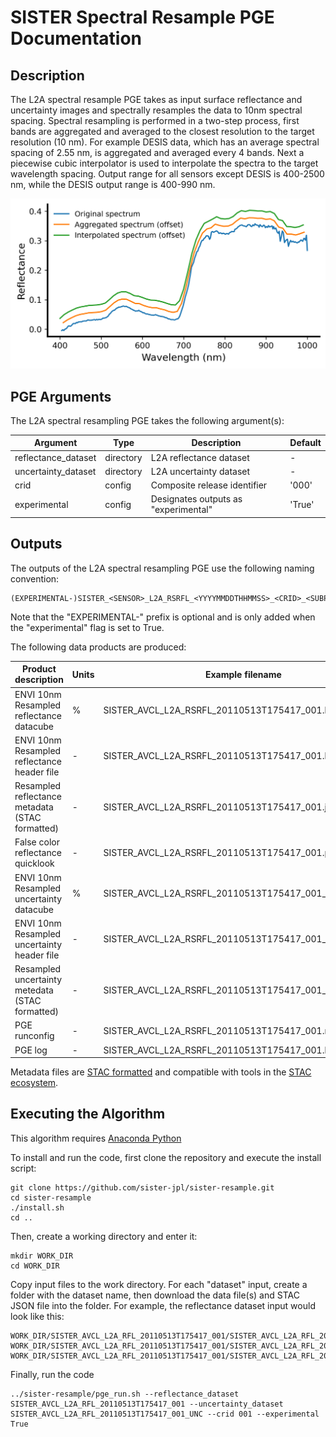 # SISTER Spectral Resample PGE Documentation

## Description

The L2A spectral resample PGE takes as input surface reflectance and uncertainty images and spectrally resamples the data
to 10nm spectral spacing. Spectral resampling is performed in a two-step process, first bands are aggregated and averaged 
to the closest resolution to the target resolution (10 nm). For example DESIS data, which has an average spectral spacing 
of 2.55 nm, is aggregated and averaged every 4 bands. Next a piecewise cubic interpolator is used to interpolate the spectra 
to the target wavelength spacing. Output range for all sensors except DESIS is 400-2500 nm, while the DESIS output range 
is 400-990 nm.

![DESIS spectral resampling example](./figures/spectral_resample_example.png)

## PGE Arguments

The L2A spectral resampling PGE takes the following argument(s):


| Argument            | Type      | Description                          | Default |
|---------------------|-----------|--------------------------------------|---------|
| reflectance_dataset | directory | L2A reflectance dataset              | -       |
| uncertainty_dataset | directory | L2A uncertainty dataset              | -       |
| crid                | config    | Composite release identifier         | '000'   |
| experimental        | config    | Designates outputs as "experimental" | 'True'  |

## Outputs

The outputs of the L2A spectral resampling PGE use the following naming convention:

    (EXPERIMENTAL-)SISTER_<SENSOR>_L2A_RSRFL_<YYYYMMDDTHHMMSS>_<CRID>_<SUBPRODUCT>
    
Note that the "EXPERIMENTAL-" prefix is optional and is only added when the "experimental" flag is set to True.

The following data products are produced:

| Product description                             | Units | Example filename                                       |
|-------------------------------------------------|-------|--------------------------------------------------------|
| ENVI 10nm Resampled reflectance datacube        | %     | SISTER\_AVCL\_L2A\_RSRFL\_20110513T175417\_001.bin     |
| ENVI 10nm Resampled reflectance header file     | -     | SISTER\_AVCL\_L2A\_RSRFL\_20110513T175417\_001.hdr     |
| Resampled reflectance metadata (STAC formatted) | -     | SISTER\_AVCL\_L2A\_RSRFL\_20110513T175417\_001.json    |
| False color reflectance quicklook               | -     | SISTER\_AVCL\_L2A\_RSRFL\_20110513T175417\_001.png     |
| ENVI 10nm Resampled uncertainty datacube        | %     | SISTER\_AVCL\_L2A\_RSRFL\_20110513T175417\_001_UNC.bin |
| ENVI 10nm Resampled uncertainty header file     | -     | SISTER\_AVCL\_L2A\_RSRFL\_20110513T175417\_001_UNC.hdr |
| Resampled uncertainty metedata (STAC formatted) | -     | SISTER\_AVCL\_L2A\_RSRFL\_20110513T175417\_001_UNC.met.json |
| PGE runconfig                                   | -     | SISTER\_AVCL\_L2A\_RSRFL\_20110513T175417\_001.runconfig.json |
| PGE log                                         | -     | SISTER\_AVCL\_L2A\_RSRFL\_20110513T175417\_001.log     |

Metadata files are [STAC formatted](https://stacspec.org/en) and compatible with tools in the [STAC ecosystem](https://stacindex.org/ecosystem).

## Executing the Algorithm

This algorithm requires [Anaconda Python](https://www.anaconda.com/download)

To install and run the code, first clone the repository and execute the install script:

    git clone https://github.com/sister-jpl/sister-resample.git
    cd sister-resample
    ./install.sh
    cd ..

Then, create a working directory and enter it:

    mkdir WORK_DIR
    cd WORK_DIR

Copy input files to the work directory. For each "dataset" input, create a folder with the dataset name, then download 
the data file(s) and STAC JSON file into the folder.  For example, the reflectance dataset input would look like this:

    WORK_DIR/SISTER_AVCL_L2A_RFL_20110513T175417_001/SISTER_AVCL_L2A_RFL_20110513T175417_001.bin
    WORK_DIR/SISTER_AVCL_L2A_RFL_20110513T175417_001/SISTER_AVCL_L2A_RFL_20110513T175417_001.hdr
    WORK_DIR/SISTER_AVCL_L2A_RFL_20110513T175417_001/SISTER_AVCL_L2A_RFL_20110513T175417_001.json

Finally, run the code 

    ../sister-resample/pge_run.sh --reflectance_dataset SISTER_AVCL_L2A_RFL_20110513T175417_001 --uncertainty_dataset SISTER_AVCL_L2A_RFL_20110513T175417_001_UNC --crid 001 --experimental True

